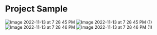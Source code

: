 #  Project Sample

![ Image 2022-11-13 at 7 28 45 PM](https://user-images.githubusercontent.com/69939928/201525664-cc689665-be6c-497e-90d6-7e48720f0b35.jpeg)
![Image 2022-11-13 at 7 28 45 PM (1)](https://user-images.githubusercontent.com/69939928/201525669-9a104745-f8cf-4ff1-9151-4757120b8b54.jpeg)
![Image 2022-11-13 at 7 28 46 PM](https://user-images.githubusercontent.com/69939928/201525674-4348ea75-c28f-4473-a6af-dd5b00466595.jpeg)
![Image 2022-11-13 at 7 28 46 PM (1)](https://user-images.githubusercontent.com/69939928/201525679-ab842b71-1574-4d7e-a7ba-535cafe58da9.jpeg)
